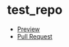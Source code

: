 # test_repo
 - [Preview](https://olggajul.github.io/test_repo/)
 - [Pull Request](https://github.com/olggajul/test_repo/pull/1/files)

